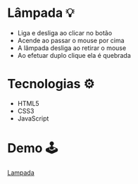 # Lâmpada 💡

- Liga e desliga ao clicar no botão
- Acende ao passar o mouse por cima
- A lâmpada desliga ao retirar o mouse
- Ao efetuar duplo clique ela é quebrada


# Tecnologias ⚙️

- HTML5
- CSS3
- JavaScript


# Demo 🕹️
[Lampada](https://izabellaloyse.github.io/lampada-js/)
